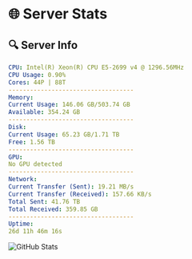 # 🌐 Server Stats
## 🔍 Server Info
```yaml
CPU: Intel(R) Xeon(R) CPU E5-2699 v4 @ 1296.56MHz
CPU Usage: 0.90%
Cores: 44P | 88T
-----------------------------------
Memory:
Current Usage: 146.06 GB/503.74 GB
Available: 354.24 GB
-----------------------------------
Disk:
Current Usage: 65.23 GB/1.71 TB
Free: 1.56 TB
-----------------------------------
GPU:
No GPU detected
-----------------------------------
Network:
Current Transfer (Sent): 19.21 MB/s
Current Transfer (Received): 157.66 KB/s
Total Sent: 41.76 TB
Total Received: 359.85 GB
-----------------------------------
Uptime:
26d 11h 46m 16s
```
![GitHub Stats](https://img.shields.io/badge/Updated-2025-04-03_09:09:05-blue)